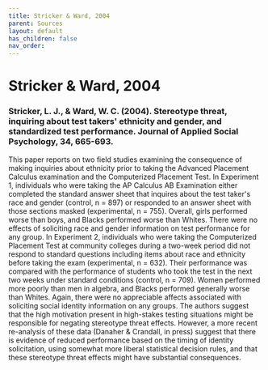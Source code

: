 ```yaml
---
title: Stricker & Ward, 2004
parent: Sources
layout: default
has_children: false
nav_order: 
---
```


# Stricker & Ward, 2004

### Stricker, L. J., & Ward, W. C. (2004). Stereotype threat, inquiring about test takers' ethnicity and gender, and standardized test performance. Journal of Applied Social Psychology, 34, 665-693.

This paper reports on two field studies examining the consequence of making inquiries about ethnicity prior to taking the Advanced Placement Calculus examination and the Computerized Placement Test. In Experiment 1, individuals who were taking the AP Calculus AB Examination either completed the standard answer sheet that inquires about the test taker's race and gender (control, n = 897) or responded to an answer sheet with those sections masked (experimental, n = 755). Overall, girls performed worse than boys, and Blacks performed worse than Whites. There were no effects of soliciting race and gender information on test performance for any group. In Experiment 2, individuals who were taking the Computerized Placement Test at community colleges during a two-week period did not respond to standard questions including items about race and ethnicity before taking the exam (experimental, n = 632). Their performance was compared with the performance of students who took the test in the next two weeks under standard conditions (control, n = 709). Women performed more poorly than men in algebra, and Blacks performed generally worse than Whites. Again, there were no appreciable affects associated with soliciting social identity information on any groups. The authors suggest that the high motivation present in high-stakes testing situations might be responsible for negating stereotype threat effects. However, a more recent re-analysis of these data (Danaher & Crandall, in press) suggest that there is evidence of reduced performance based on the timing of identity solicitation, using somewhat more liberal statistical decision rules, and that these stereotype threat effects might have substantial consequences.
